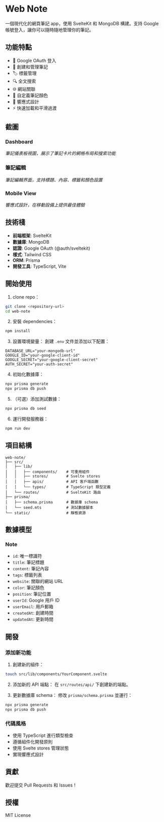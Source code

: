 # Web Note

一個現代化的網頁筆記 app，使用 SvelteKit 和 MongoDB 構建。支持 Google 帳號登入，讓你可以隨時隨地管理你的筆記。

## 功能特點

- 🔐 Google OAuth 登入
- 📝 創建和管理筆記
- 🏷️ 標籤管理
- 🔍 全文搜索
- 🌐 網站關聯
- 🎨 自定義筆記顏色
- 📱 響應式設計
- ⚡ 快速加載和平滑過渡

## 截圖

### Dashboard
*筆記儀表板視圖，展示了筆記卡片的網格布局和搜索功能*

### 筆記編輯
*筆記編輯界面，支持標題、內容、標籤和顏色設置*

### Mobile View
*響應式設計，在移動設備上提供最佳體驗*

## 技術棧

- **前端框架**: SvelteKit
- **數據庫**: MongoDB
- **認證**: Google OAuth (@auth/sveltekit)
- **樣式**: Tailwind CSS
- **ORM**: Prisma
- **開發工具**: TypeScript, Vite

## 開始使用

1. clone repo：
```bash
git clone <repository-url>
cd web-note
```

2. 安裝 dependencies：
```bash
npm install
```

3. 設置環境變量：
創建 `.env` 文件並添加以下配置：
```env
DATABASE_URL="your-mongodb-url"
GOOGLE_ID="your-google-client-id"
GOOGLE_SECRET="your-google-client-secret"
AUTH_SECRET="your-auth-secret"
```

4. 初始化數據庫：
```bash
npx prisma generate
npx prisma db push
```

5. （可選）添加測試數據：
```bash
npx prisma db seed
```

6. 運行開發服務器：
```bash
npm run dev
```

## 項目結構

```
web-note/
├── src/
│   ├── lib/
│   │   ├── components/    # 可重用組件
│   │   ├── stores/        # Svelte stores
│   │   ├── apis/          # API 客戶端函數
│   │   └── types/         # TypeScript 類型定義
│   └── routes/            # SvelteKit 路由
├── prisma/
│   ├── schema.prisma      # 數據庫 schema
│   └── seed.mts           # 測試數據腳本
└── static/                # 靜態資源
```

## 數據模型

### Note
- `id`: 唯一標識符
- `title`: 筆記標題
- `content`: 筆記內容
- `tags`: 標籤列表
- `website`: 關聯的網站 URL
- `color`: 筆記顏色
- `position`: 筆記位置
- `userId`: Google 用戶 ID
- `userEmail`: 用戶郵箱
- `createdAt`: 創建時間
- `updatedAt`: 更新時間

## 開發

### 添加新功能

1. 創建新的組件：
```bash
touch src/lib/components/YourComponent.svelte
```

2. 添加新的 API 端點：
在 `src/routes/api/` 下創建新的端點。

3. 更新數據庫 schema：
修改 `prisma/schema.prisma` 並運行：
```bash
npx prisma generate
npx prisma db push
```

### 代碼風格

- 使用 TypeScript 進行類型檢查
- 遵循組件化開發原則
- 使用 Svelte stores 管理狀態
- 實現響應式設計

## 貢獻

歡迎提交 Pull Requests 和 Issues！

## 授權

MIT License
